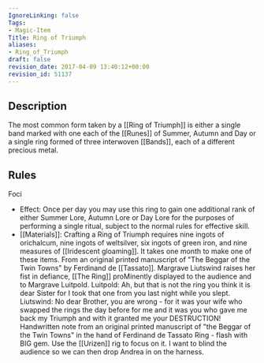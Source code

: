 ```yaml
---
IgnoreLinking: false
Tags:
- Magic-Item
Title: Ring of Triumph
aliases:
- Ring_of_Triumph
draft: false
revision_date: 2017-04-09 13:40:12+00:00
revision_id: 51137
---
```


## Description
The most common form taken by a [[Ring of Triumph]] is either a single band marked with one each of the [[Runes]] of Summer, Autumn and Day or a single ring formed of three interwoven [[Bands]], each of a different precious metal.
## Rules
Foci
* Effect: Once per day you may use this ring to gain one additional rank of either Summer Lore, Autumn Lore or Day Lore for the purposes of performing a single ritual, subject to the normal rules for effective skill.
* [[Materials]]: Crafting a Ring of Triumph requires nine ingots of orichalcum, nine ingots of weltsilver, six ingots of green iron, and nine measures of [[Iridescent gloaming]]. It takes one month to make one of these items.
From an original printed manuscript of "The Beggar of the Twin Towns" by Ferdinand de [[Tassato]].
Margrave Liutswind raises her fist in defiance, [[The Ring]] proMinently displayed to the audience and to Margrave Luitpold.
Luitpold: Ah, but that is not the ring you think it is dear Sister for I took that one from you last night while you slept.
Liutswind: No dear Brother, you are wrong - for it was your wife who swapped the rings the day before for me and it was you who gave me back my Triumph and with it granted me your DESTRUCTION!
Handwritten note from an original printed manuscript of "the Beggar of the Twin Towns" in the hand of Ferdinand de Tassato
Ring - flash with BIG gem. Use the [[Urizen]] rig to focus on it. I want to blind the audience so we can then drop Andrea in on the harness.